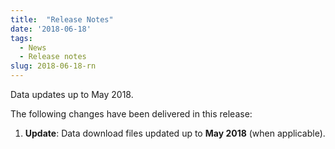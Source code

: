 ```yaml
---
title:  "Release Notes"
date: '2018-06-18'
tags:
  - News
  - Release notes
slug: 2018-06-18-rn
---
```


Data updates up to May 2018.

The following changes have been delivered in this release:

1. **Update**: Data download files updated up to **May 2018** (when applicable).
